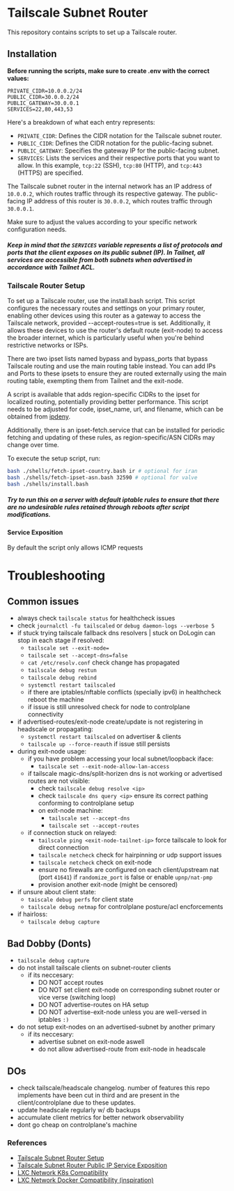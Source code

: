 # Tailscale Subnet Router

This repository contains scripts to set up a Tailscale router.

## Installation

**Before running the scripts, make sure to create .env with the correct values:**

```dotenv
PRIVATE_CIDR=10.0.0.2/24
PUBLIC_CIDR=30.0.0.2/24
PUBLIC_GATEWAY=30.0.0.1
SERVICES=22,80,443,53
```

Here's a breakdown of what each entry represents:

- `PRIVATE_CIDR`: Defines the CIDR notation for the Tailscale subnet router.
- `PUBLIC_CIDR`: Defines the CIDR notation for the public-facing subnet.
- `PUBLIC_GATEWAY`: Specifies the gateway IP for the public-facing subnet.
- `SERVICES`: Lists the services and their respective ports that you want to allow. In this example, `tcp:22` (SSH), `tcp:80` (HTTP), and `tcp:443` (HTTPS) are specified.

The Tailscale subnet router in the internal network has an IP address of `10.0.0.2`, which routes traffic through its respective gateway. The public-facing IP address of this router is `30.0.0.2`, which routes traffic through `30.0.0.1`.

Make sure to adjust the values according to your specific network configuration needs.

##### Keep in mind that the `SERVICES` variable represents a list of protocols and ports that the client exposes on its public subnet (IP). In Tailnet, all services are accessible from both subnets when advertised in accordance with Tailnet ACL.

### Tailscale Router Setup

To set up a Tailscale router, use the install.bash script. This script configures the necessary routes and settings on your primary router, enabling other devices using this router as a gateway to access the Tailscale network, provided --accept-routes=true is set. Additionally, it allows these devices to use the router's default route (exit-node) to access the broader internet, which is particularly useful when you're behind restrictive networks or ISPs.

There are two ipset lists named bypass and bypass_ports that bypass Tailscale routing and use the main routing table instead. You can add IPs and Ports to these ipsets to ensure they are routed externally using the main routing table, exempting them from Tailnet and the exit-node.

A script is available that adds region-specific CIDRs to the ipset for localized routing, potentially providing better performance. This script needs to be adjusted for code, ipset_name, url, and filename, which can be obtained from [ipdeny](https://www.ipdeny.com/ipblocks/).

Additionally, there is an ipset-fetch.service that can be installed for periodic fetching and updating of these rules, as region-specific/ASN CIDRs may change over time.

To execute the setup script, run:

```bash
bash ./shells/fetch-ipset-country.bash ir # optional for iran
bash ./shells/fetch-ipset-asn.bash 32590 # optional for valve
bash ./shells/install.bash
```

##### Try to run this on a server with default iptable rules to ensure that there are no undesirable rules retained through reboots after script modifications.

#### Service Exposition

By default the script only allows ICMP requests

# Troubleshooting
## Common issues
- always check `tailscale status` for healthcheck issues
- check `journalctl -fu tailscaled` or `debug daemon-logs --verbose 5`
- if stuck trying tailscale fallback dns resolvers | stuck on DoLogin can stop in each stage if resolved:
    - `tailscale set --exit-node=`
    - `tailscale set --accept-dns=false`
    - `cat /etc/resolv.conf` check change has propagated
    - `tailscale debug restun`
    - `tailscale debug rebind`
    - `systemctl restart tailscaled`
    - if there are iptables/nftable conflicts (specially ipv6) in healthcheck reboot the machine
    - if issue is still unresolved check for node to controlplane connectivity
- if advertised-routes/exit-node create/update is not registering in headscale or propagating:
    - `systemctl restart tailscaled` on advertiser & clients
    - `tailscale up --force-reauth` if issue still persists
- during exit-node usage:
    - if you have problem accessing your local subnet/loopback iface:
        - `tailscale set --exit-node-allow-lan-access`
    - if tailscale magic-dns/split-horizen dns is not working or advertised routes are not visible:
        - check `tailscale debug resolve <ip>`
        - check `tailscale dns query <ip>` ensure its correct pathing conforming to controlplane setup
        - on exit-node machine:
            - `tailscale set --accept-dns`
            - `tailscale set --accept-routes`
    - if connection stuck on relayed:
        - `tailscale ping <exit-node-tailnet-ip>` force tailscale to look for direct connection
        - `tailscale netcheck` check for hairpinning or udp support issues
        - `tailscale netcheck` check on exit-node 
        - ensure no firewalls are configured on each client/upstream nat (port `41641`) if `randomize_port` is false or enable `upnp/nat-pmp`
        - provision another exit-node (might be censored)
- if unsure about client state:
    - `taiscale debug perfs` for client state
    - `tailscale debug netmap` for controlplane posture/acl encforcements
- if hairloss:
    - `tailscale debug capture`    

## Bad Dobby (Donts)
- `tailscale debug capture`
- do not install tailscale clients on subnet-router clients
    - if its neccesary:
        - DO NOT accept routes
        - DO NOT set client exit-node on corresponding subnet router or vice verse (switching loop)
        - DO NOT advertise-routes on HA setup
        - DO NOT advertise-exit-node unless you are well-versed in iptables `:)`
- do not setup exit-nodes on an advertised-subnet by another primary
    - if its neccesary:
        - advertise subnet on exit-node aswell
        - do not allow advertised-route from exit-node in headscale
## DOs
- check tailscale/headscale changelog. number of features this repo implements have been cut in third and are present in the client/controlplane due to these updates.
- update headscale regularly w/ db backups
- accumulate client metrics for better network observability
- dont go cheap on controlplane's machine

### References
- [Tailscale Subnet Router Setup](https://tailscale.com/kb/1019/subnets)
- [Tailscale Subnet Router Public IP Service Exposition](https://github.com/tailscale/tailscale/issues/10940#issuecomment-1909182044)
- [LXC Network K8s Compatibility](https://chris.heald.me/2018/docker-default-routes/)
- [LXC Network Docker Compatibility (inspiration)](https://serverfault.com/a/743314)
